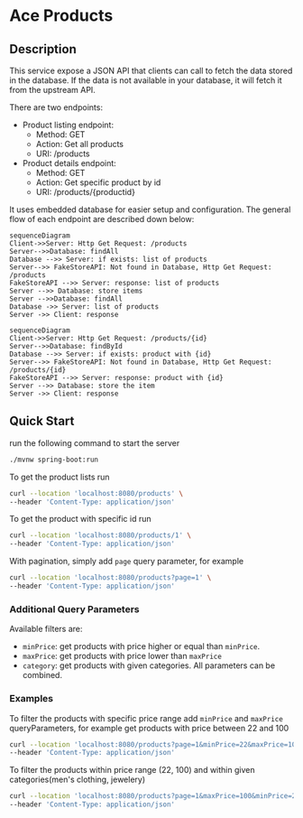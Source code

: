 # Ace Products

## Description

This service expose a JSON API that clients can call to fetch the data stored in the database. 
If the data is not available in your database, it will fetch it from the upstream API.

There are two endpoints:
* Product listing endpoint:
  - Method: GET
  - Action: Get all products
  - URI: /products
* Product details endpoint:
  - Method: GET
  - Action: Get specific product by id
  - URI: /products/{productid}

It uses embedded database for easier setup and configuration. The general flow of each endpoint
are described down below:

```mermaid
sequenceDiagram
Client->>Server: Http Get Request: /products
Server-->>Database: findAll
Database -->> Server: if exists: list of products
Server-->> FakeStoreAPI: Not found in Database, Http Get Request: /products
FakeStoreAPI -->> Server: response: list of products
Server -->> Database: store items
Server -->>Database: findAll
Database ->> Server: list of products
Server ->> Client: response
```

```mermaid
sequenceDiagram
Client->>Server: Http Get Request: /products/{id}
Server-->>Database: findById
Database -->> Server: if exists: product with {id}
Server-->> FakeStoreAPI: Not found in Database, Http Get Request: /products/{id}
FakeStoreAPI -->> Server: response: product with {id}
Server -->> Database: store the item
Server ->> Client: response
```

## Quick Start

run the following command to start the server
```bash
./mvnw spring-boot:run
```

To get the product lists run
```bash
curl --location 'localhost:8080/products' \
--header 'Content-Type: application/json'
```
To get the product with specific id run
```bash
curl --location 'localhost:8080/products/1' \
--header 'Content-Type: application/json'
```

With pagination, simply add `page` query parameter, for example
```bash
curl --location 'localhost:8080/products?page=1' \
--header 'Content-Type: application/json'
```

### Additional Query Parameters

Available filters are:
* `minPrice`: get products with price higher or equal than `minPrice`.
* `maxPrice`: get products with price lower than `maxPrice`
* `category`: get products with given categories.
All parameters can be combined.

### Examples

To filter the products with specific price range add `minPrice` and 
`maxPrice` queryParameters, for example get products with price between 22 and 100
```bash
curl --location 'localhost:8080/products?page=1&minPrice=22&maxPrice=100' \
--header 'Content-Type: application/json'
```

To filter the products within price range (22, 100) and within given categories(men's clothing, jewelery)
```bash
curl --location 'localhost:8080/products?page=1&maxPrice=100&minPrice=22&category=men%27s%20clothing&category=jewelery' \
--header 'Content-Type: application/json'
```

